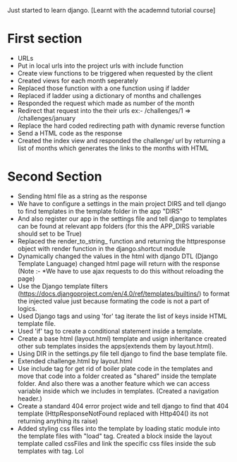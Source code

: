 Just started to learn django.
[Learnt with the academnd tutorial course]

First section
=============
* URLs
* Put in local urls into the project urls with include function 
* Create view functions to be triggered when requested by the client
* Created views for each month seperately
* Replaced those function with a one function using if ladder
* Replaced if ladder using a dictionary of months and challenges
* Responded the request which made as number of the month
* Redirect that request into the their urls   ex:- /challenges/1   =>  /challenges/january
* Replace the hard coded redirecting path with dynamic reverse function
* Send a HTML code as the response
* Created the index view and responded the challenge/ url by returning a list of months which generates the links to the months with HTML


Second Section
==============
* Sending html file as a string as the response
* We have to configure a settings in the main project DIRS and tell django to find templates in the template folder in the app "DIRS"
* And also register our app in the settings file and tell django to templates can be found at relevant app folders (for this the APP_DIRS variable should set to be True)
* Replaced the render_to_string_ function and returning the httpresponse object with render function in the django.shortcut module
* Dynamically changed the values in the html with django DTL (Django Template Language) changed html page will return with the response   (Note :- *We have to use ajax requests to do this without reloading the page) 
* Use the Django template filters (https://docs.djangoproject.com/en/4.0/ref/templates/builtins/) to format the injected value just because formating the code is not a part of logics.
* Used Django tags and using 'for' tag iterate the list of keys inside HTML template file.
* Used 'if' tag to create a conditional statement inside a template.
* Create a base html (layout.html) template and usign inheritance created other sub templates insides the apps(extends them by layout.html).
* Using DIR in the settings.py file tell django to find the base template file.
* Extended challenge.html by layout.html
* Use include tag for get rid of boiler plate code in the templates and move that code into a folder created as "shared" inside the template folder. And also there was a another feature which we can access variable inside which we includes in templates.  (Created a navigation header.)
* Create a standard 404 error project wide and tell django to find that 404 template (HttpResponseNotFound replaced with Http404() its not returning anything its raise)
* Added styling css files into the template by loading static module into the template files with "load" tag. Created a block inside the layout template called cssFiles and link the specific css files inside the sub templates with <link> tag. Lol